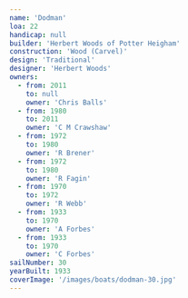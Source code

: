 ```yaml
---
name: 'Dodman'
loa: 22
handicap: null
builder: 'Herbert Woods of Potter Heigham'
construction: 'Wood (Carvel)'
design: 'Traditional'
designer: 'Herbert Woods'
owners:
  - from: 2011
    to: null
    owner: 'Chris Balls'
  - from: 1980
    to: 2011
    owner: 'C M Crawshaw'
  - from: 1972
    to: 1980
    owner: 'R Brener'
  - from: 1972
    to: 1980
    owner: 'R Fagin'
  - from: 1970
    to: 1972
    owner: 'R Webb'
  - from: 1933
    to: 1970
    owner: 'A Forbes'
  - from: 1933
    to: 1970
    owner: 'C Forbes'
sailNumber: 30
yearBuilt: 1933
coverImage: '/images/boats/dodman-30.jpg'
---
```

